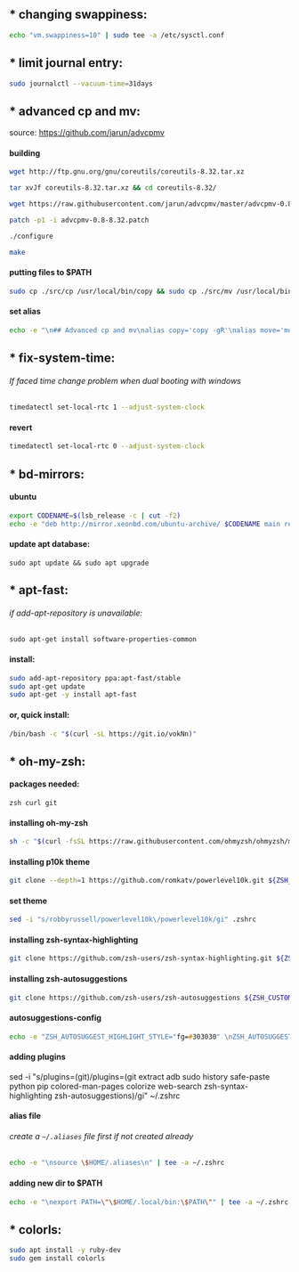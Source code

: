 
## * changing swappiness:
```zsh
echo "vm.swappiness=10" | sudo tee -a /etc/sysctl.conf
```
  
  
  
## * limit journal entry:
```zsh
sudo journalctl --vacuum-time=31days
```

  
  
## * advanced cp and mv:
source: https://github.com/jarun/advcpmv 

#### building
```zsh
wget http://ftp.gnu.org/gnu/coreutils/coreutils-8.32.tar.xz

tar xvJf coreutils-8.32.tar.xz && cd coreutils-8.32/

wget https://raw.githubusercontent.com/jarun/advcpmv/master/advcpmv-0.8-8.32.patch

patch -p1 -i advcpmv-0.8-8.32.patch

./configure

make
```
  
  
#### putting files to $PATH
```zsh
sudo cp ./src/cp /usr/local/bin/copy && sudo cp ./src/mv /usr/local/bin/move
```
  
  
#### set alias
```zsh
echo -e "\n## Advanced cp and mv\nalias copy='copy -gR'\nalias move='move -g'" | tee -a .aliases
```

  
  
## * fix-system-time:
###### If faced time change problem when dual booting with windows
```zsh
timedatectl set-local-rtc 1 --adjust-system-clock
```
#### revert
```zsh
timedatectl set-local-rtc 0 --adjust-system-clock
```

  
  
## * bd-mirrors:

#### ubuntu
```zsh
export CODENAME=$(lsb_release -c | cut -f2)
echo -e "deb http://mirror.xeonbd.com/ubuntu-archive/ $CODENAME main restricted universe multiverse \ndeb http://mirror.xeonbd.com/ubuntu-archive/ $CODENAME-updates main restricted universe multiverse \ndeb http://mirror.xeonbd.com/ubuntu-archive/ $CODENAME-backports main restricted universe multiverse \ndeb http://mirror.xeonbd.com/ubuntu-archive/ $CODENAME-security main restricted universe multiverse" | sudo tee /etc/apt/sources.list.d/bd_mirrors.list
```
#### update apt database:
`sudo apt update && sudo apt upgrade`

  
  
## * apt-fast:

###### if add-apt-repository is unavailable: 
`sudo apt-get install software-properties-common`

#### install:
```zsh
sudo add-apt-repository ppa:apt-fast/stable
sudo apt-get update
sudo apt-get -y install apt-fast
```
#### or, quick install:
```zsh
/bin/bash -c "$(curl -sL https://git.io/vokNn)"
```
  
  
## * oh-my-zsh:

#### packages needed:
`zsh curl git`

#### installing oh-my-zsh
```zsh
sh -c "$(curl -fsSL https://raw.githubusercontent.com/ohmyzsh/ohmyzsh/master/tools/install.sh)"
```

#### installing p10k theme
```zsh
git clone --depth=1 https://github.com/romkatv/powerlevel10k.git ${ZSH_CUSTOM:-$HOME/.oh-my-zsh/custom}/themes/powerlevel10k
```
#### set theme
```zsh
sed -i "s/robbyrussell/powerlevel10k\/powerlevel10k/gi" .zshrc
```
#### installing zsh-syntax-highlighting
```zsh
git clone https://github.com/zsh-users/zsh-syntax-highlighting.git ${ZSH_CUSTOM:-~/.oh-my-zsh/custom}/plugins/zsh-syntax-highlighting
```
#### installing zsh-autosuggestions
```zsh
git clone https://github.com/zsh-users/zsh-autosuggestions ${ZSH_CUSTOM:-~/.oh-my-zsh/custom}/plugins/zsh-autosuggestions
```
#### autosuggestions-config
```zsh
echo -e "ZSH_AUTOSUGGEST_HIGHLIGHT_STYLE="fg=#303030" \nZSH_AUTOSUGGEST_STRATEGY=(history completion) \nZSH_AUTOSUGGEST_BUFFER_MAX_SIZE=20" >> .zshrc
```
#### adding plugins

sed -i "s/plugins=(git)/plugins=(git extract adb sudo history safe-paste python pip colored-man-pages colorize web-search zsh-syntax-highlighting zsh-autosuggestions)/gi" ~/.zshrc

#### alias file 
###### _create a_ `~/.aliases` _file first if not created already_
```zsh
echo -e "\nsource \$HOME/.aliases\n" | tee -a ~/.zshrc
```
#### adding new dir to $PATH
```zsh
echo -e "\nexport PATH=\"\$HOME/.local/bin:\$PATH\"" | tee -a ~/.zshrc
```
  
  
## * colorls:
```zsh
sudo apt install -y ruby-dev
sudo gem install colorls
```

